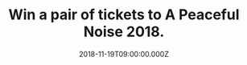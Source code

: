 ---
campaign-uuid: "c-3310a9d0-a603-4570-ba3f-647e1ce72f97"
type: "Competition"
category: "Tickets"
date: "2018-11-19T09:00:00.000Z"
end-date: "2018-11-22T23:59:00.000Z"
disable-form: false
is_promoted: false
has_entry_page: true
title: "Win a pair of tickets to A Peaceful Noise 2018."
competition-description: "<p>We are giving away 2 pairs of tickets for\_A Peaceful\
  \ Noise annual charity event 2018. A very special night of acoustic rock & roll,\
  \ will be held at Bush Hall on 24th November featuring a spectacular line up in\
  \ aid of The Nick Alexander Memorial Trust and Josh Homme’s Sweet Stuff Foundation.</p>\n\
  <p>If you want to come with us, click below for a chance to win.</p>\n"
hero-header: "Win a pair of tickets to A Peaceful Noise 2018"
terms-confirmation: "N/A"
banner-img: "https://assets.expresslyapp.com/asset-3fb4bd7b-3cdc-4fd3-9e13-173dcef5dc30.jpg"
logo-left-href: "aaa.nme.com"
logo-left-image: "https://assets.expresslyapp.com/asset-215b28fa-5f7c-4f49-8235-adf12c12eb2a.jpg"
logo-left-title: "NME AAA"
bg-image-hero: "https://assets.expresslyapp.com/asset-2bd1f3e4-957e-4f3f-b7b5-a205f7dd2eea.jpg"
bg-image-first: "https://assets.expresslyapp.com/asset-ce92d66f-4800-4542-bdf9-25097048e5f5.jpg"
bg-image-second: "https://assets.expresslyapp.com/asset-e1475f88-dcc9-48ce-aef6-56349e2c6530.jpg"
bg-image-third: "https://assets.expresslyapp.com/asset-e1eca91c-3ecd-490f-a395-2834e339f34d.jpg"
section1-content: "<p>Taking over London’s stunning Bush Hall, A Peaceful Noise are\
  \ incredibly proud to divulge the line-up for the third instalment of this annual\
  \ charity event.</p>\n<p>Topping the bill will be the unstoppable Tom Grennan with\
  \ an exclusive intimate acoustic performance. Having sold out a string of gigs after\
  \ releasing his top five debut album, Tom has recently been climbing up the ranks\
  \ to the forefront of British music. With a headline tour under their belts plus\
  \ a plethora of festivals slots, daring indie-rockers, The Hunna have managed to\
  \ squeeze A Peaceful Noise into their busy schedules ensuring the party gets well\
  \ underway in a true APN style! Recently making the break to a solo artist from\
  \ The Duke Spirit, Liela Moss will be on hand to hypnotise the audience with her\
  \ emotional, expansive melodies. Plus hotly tipped Sophie and the Giants will be\
  \ putting their own twist on pop.</p>\n<p>Compering this incredible line up on the\
  \ night will be Radio X presenter and new music guru, John Kennedy.</p>\n"
section2-content: "<p>Founded in the aftermath of the terror attack at the Bataclan\
  \ in 2015 all proceeds from the A Peaceful Noise will go to the Nick Alexander Memorial\
  \ Trust, a UK registered charity established in memory of Nick Alexander who was\
  \ killed in the attack, which awards grants for musical instruments and equipment\
  \ to community groups and small charities across the UK and Sweet Stuff Foundation\
  \ which gives financial assistance to musicians struggling with illness and disability.</p>\n\
  \_<p>Over the last two years A Peaceful Noise has raised over £45,000 for The Nick\
  \ Alexander Memorial Trust allowing them to fund several life-changing music projects\
  \ across the UK.</p>\n"
section3-content: "<p>'A Peaceful Noise' and the Memorial Trust were established with\
  \ the single purpose of turning the tragedy of the Bataclan attack into something\
  \ positive, meaningful and future-looking with music at its heart.</p>\n<p>It seems\
  \ that these opportunities to stand together and celebrate life and music are more\
  \ vital now than ever so enter the form below for a chance to win a pair of tickets\
  \ and you could be coming along with us on November 24th and celebrate music’s unique\
  \ ability to unite people as equals whilst raising vital funds to help us continue\
  \ changing lives through music.</p>\n"
entry-title: "Win a pair of tickets to A Peaceful Noise 2018."
entry-content: "<p>Enter the draw to win a pair of tickets to A Peaceful Noise 201\
  \ by completing the form below before 23:59 on 22nd of November 2018.</p>\n"
has-winner: false
prize-description: "A pair of tickets to A Peaceful Noise 2018."
special-conditions: "Multiple entries are allowed up to one every day."
country-restrictions:
- "GB"
---